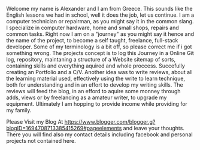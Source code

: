 Welcome my name is Alexander and I am from Greece. This sounds like the English lessons we had in school, well it does the job, let us continue. I am a computer technician or repairman, as you might say it in the common slang. I specialize in computer hardware, home and small shops, repairs and common tasks. Right now I am on a "journey" as you might say it hence and the name of the project, to become a self taught, freelance, full-stack developer. Some of my terminology is a bit off, so please correct me if i got something wrong. The projects concept is to log this Journey in a Online Git log, repository, maintaning a structure of a Website sitemap of sorts, containing skills and everything aquired and whole proccess. Succefully creating an Portfolio and a C/V. Another idea was to write reviews, about all the learning material used, effectively using the write to learn technique, both for understanding and in an effort to develop my writing skills. The reviews will feed the blog, in an efford to aquire some monney through adds, views or by freelancing as a amateur writer, to upgrade my equipment. Ultimately I am hopping to provide income while providing for my family.

Please Visit my Blog At https://www.blogger.com/blogger.g?blogID=1694708713385415269#pageelements
and leave your thoughts.
There you will find also my contact details including facebook and personal projects not contained here.